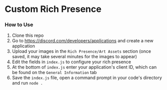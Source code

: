 # Custom Rich Presence

### How to Use
1. Clone this repo
2. Go to https://discord.com/developers/applications and create a new application
3. Upload your images in the `Rich Presence/Art Assets` section (once saved, it may take several minutes for the images to appear)
4. Edit the fields in `index.js` to configure your rich presence
5. At the bottom of `index.js` enter your application's client ID, which can be found on the `General Information` tab
6. Save the `index.js` file, open a command prompt in your code's directory and run `node .`
